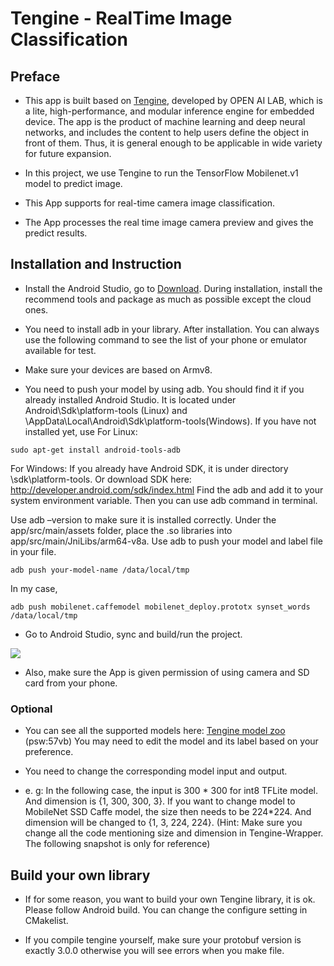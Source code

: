 
# Tengine - RealTime Image Classification

## Preface
- This app is built based on [Tengine](https://github.com/OAID), developed by OPEN AI LAB, which is a lite, high-performance, and modular inference engine for embedded device.  The app is the product of machine learning and deep neural networks, and includes the content to help users define the object in front of them. Thus, it is general enough to be applicable in wide variety for future expansion.

- In this project, we use Tengine to run the TensorFlow Mobilenet.v1 model to predict image.

- This App supports for real-time camera image classification. 

- The App processes the real time image camera preview and gives the predict results.


## Installation and Instruction
 

- Install the Android Studio, go to [Download](https://developer.android.google.cn/studio/). During installation, install the recommend tools and package as much as possible except the cloud ones. 

- You need to install adb in your library. After installation. You can always use the following command to see the list of your phone or emulator available for test. 

- Make sure your devices are based on Armv8.
- You need to push your model by using adb. You should find it if you already installed Android Studio. It is located under Android\Sdk\platform-tools (Linux) and \AppData\Local\Android\Sdk\platform-tools(Windows). If you have not installed yet, use
For Linux:
```
sudo apt-get install android-tools-adb
```
For Windows:
If you already have Android SDK, it is under directory \sdk\platform-tools. Or download SDK here: http://developer.android.com/sdk/index.html 
Find the adb and add it to your system environment variable. Then you can use adb command in terminal.

Use adb –version to make sure it is installed correctly.
Under the app/src/main/assets folder, place the .so libraries into app/src/main/JniLibs/arm64-v8a.
Use adb to push your model and label file in your file.
```
adb push your-model-name /data/local/tmp
```
In my case,
```
adb push mobilenet.caffemodel mobilenet_deploy.prototx synset_words /data/local/tmp
```
- Go to Android Studio, sync and build/run the project. 
<img src ="https://github.com/OAID/Tengine-app/blob/master/android/classification/app/src/asset/Sync.png">

- Also, make sure the App is given permission of using camera and SD card from your phone.
### Optional
- You can see all the supported models here: [Tengine model zoo](https://pan.baidu.com/s/1LXZ8vOdyOo50IXS0CUPp8g#list/path=%2F) (psw:57vb)
You may need to edit the model and its label based on your preference.
 
 

- You need to change the corresponding model input and output. 
- e. g: In the following case, the input is 300 * 300 for int8 TFLite model. And dimension is {1, 300, 300, 3}. If you want to change model to MobileNet SSD Caffe model, the size then needs to be 224*224. And dimension will be changed to {1, 3, 224, 224}. (Hint: Make sure you change all the code mentioning size and dimension in Tengine-Wrapper. The following snapshot is only for reference)
 

## Build your own library 
- If for some reason, you want to build your own Tengine library, it is ok. Please follow Android build. You can change the configure setting in CMakelist. 

- If you compile tengine yourself, make sure your protobuf version is exactly 3.0.0 otherwise you will see errors when you make file.
